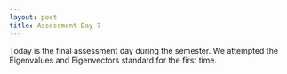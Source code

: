 ```yaml
---
layout: post
title: Assessment Day 7
---
```


Today is the final assessment day during the semester. We attempted the
Eigenvalues and Eigenvectors standard for the first time.
